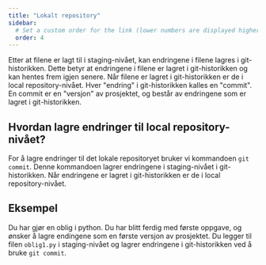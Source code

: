 ```yaml
---
title: "Lokalt repository"
sidebar:
  # Set a custom order for the link (lower numbers are displayed higher up)
  order: 4
---
```


Etter at filene er lagt til i staging-nivået, kan endringene i filene lagres i git-historikken. Dette betyr at endringene i filene er lagret i git-historikken og kan hentes frem igjen senere. Når filene er lagret i git-historikken er de i local repository-nivået. Hver "endring" i git-historikken kalles en "commit". En commit er en "versjon" av prosjektet, og består av endringene som er lagret i git-historikken.

## Hvordan lagre endringer til local repository-nivået?

For å lagre endringer til det lokale repositoryet bruker vi kommandoen `git commit`. Denne kommandoen lagrer endringene i staging-nivået i git-historikken. Når endringene er lagret i git-historikken er de i local repository-nivået.

## Eksempel

Du har gjør en oblig i python. Du har blitt ferdig med første oppgave, og ønsker å lagre endingene som en første versjon av prosjektet. Du legger til filen `oblig1.py` i staging-nivået og lagrer endringene i git-historikken ved å bruke `git commit`.
